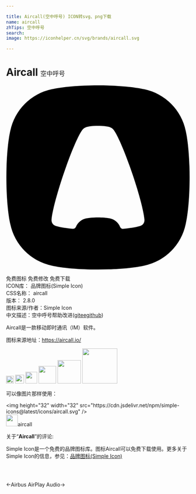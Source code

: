 ```yaml
---

title: Aircall(空中呼号) ICON转svg、png下载
name: aircall
zhTips: 空中呼号
search: 
image: https://iconhelper.cn/svg/brands/aircall.svg

---
```


# Aircall  <small style="font-size: 60%;font-weight: 100">空中呼号</small>

<div id="svg" class="svg-wrap">
<svg role="img" viewBox="0 0 24 24" xmlns="http://www.w3.org/2000/svg"><title>Aircall icon</title><path d="M23.451 5.906a6.978 6.978 0 0 0-5.375-5.39C16.727.204 14.508 0 12 0S7.273.204 5.924.516a6.978 6.978 0 0 0-5.375 5.39C.237 7.26.034 9.485.034 12s.203 4.74.515 6.094a6.978 6.978 0 0 0 5.375 5.39C7.273 23.796 9.492 24 12 24s4.727-.204 6.076-.516a6.978 6.978 0 0 0 5.375-5.39c.311-1.354.515-3.578.515-6.094 0-2.515-.203-4.74-.515-6.094zm-5.873 12.396l-.003.001c-.428.152-1.165.283-2.102.377l-.147.014a.444.444 0 0 1-.45-.271 1.816 1.816 0 0 0-1.296-1.074c-.351-.081-.928-.134-1.58-.134s-1.229.053-1.58.134a1.817 1.817 0 0 0-1.291 1.062.466.466 0 0 1-.471.281 8 8 0 0 0-.129-.012c-.938-.094-1.676-.224-2.105-.377l-.003-.001a.76.76 0 0 1-.492-.713c0-.032.003-.066.005-.098.073-.979.666-3.272 1.552-5.89C8.5 8.609 9.559 6.187 10.037 5.714a1.029 1.029 0 0 1 .404-.26l.004-.002c.314-.106.892-.178 1.554-.178.663 0 1.241.071 1.554.178l.005.002a1.025 1.025 0 0 1 .405.26c.478.472 1.537 2.895 2.549 5.887.886 2.617 1.479 4.91 1.552 5.89.002.032.005.066.005.098a.76.76 0 0 1-.491.713z"/></svg>
</div>
<detail full-name='aircall'></detail>

<div class="detail-page">
<p>
<span><span class="badge-success badge">免费图标</span> <span class="badge-success badge">免费修改</span>  <span class="badge-success badge">免费下载</span> </span>
<br/>
<span>
ICON库：
<span class="badge-secondary badge">品牌图标(Simple Icon)</span> 
</span>
<br/>
<span>
CSS名称：
<span class="badge-secondary badge">aircall</span> 
</span>

<br/>
<span>
版本：
<span class="badge-secondary badge">2.8.0</span> 
</span>
<br/>
<span>图标来源/作者：<span class="badge-light badge">Simple Icon</span></span> 
<br/>
<span class="zh-detail">中文描述：<span class="badge-primary badge">空中呼号</span><span class="help-link"><span>帮助改进</span>(<a href="https://gitee.com/liuwave/icon-helper/edit/master/json/brands/aircall.json" target="_blank" rel="noopener noreferrer">gitee</a><a href="https://github.com/liuwave/icon-helper/edit/master/json/brands/aircall.json" target="_blank" rel="noopener noreferrer">github</a></span>)</span><br/>
</p>
</div><div class="description description alert alert-light"><p>Aircall是一款移动即时通讯（IM）软件。</p><p>图标来源地址：<a href="https://aircall.io/" target="_blank" rel="noopener noreferrer">https://aircall.io/</a></p></div>
<div class="alert alert-dark">
<img height="21" width="21" src="https://cdn.jsdelivr.net/npm/simple-icons@latest/icons/aircall.svg" />
<img height="24" width="24" src="https://cdn.jsdelivr.net/npm/simple-icons@latest/icons/aircall.svg" />
<img height="32" width="32" src="https://cdn.jsdelivr.net/npm/simple-icons@latest/icons/aircall.svg" />
<img height="48" width="48" src="https://cdn.jsdelivr.net/npm/simple-icons@latest/icons/aircall.svg" />
<img height="64" width="64" src="https://cdn.jsdelivr.net/npm/simple-icons@latest/icons/aircall.svg" />
<img height="96" width="96" src="https://cdn.jsdelivr.net/npm/simple-icons@latest/icons/aircall.svg" />

</div>
<div>
  <p>可以像图片那样使用：    
  </p>
  <div class="alert alert-primary" style="font-size: 14px">
    &lt;img height="32" width="32" src="https://cdn.jsdelivr.net/npm/simple-icons@latest/icons/aircall.svg" /&gt;
    <copy-btn content='<img height="32" width="32" src="https://cdn.jsdelivr.net/npm/simple-icons@latest/icons/aircall.svg" />'></copy-btn>
  </div>
  <div class="alert alert-secondary">
    <img height="32" width="32" src="https://cdn.jsdelivr.net/npm/simple-icons@latest/icons/aircall.svg" />aircall
    <copy-btn content="aircall" btn-title="复制图标名称"></copy-btn>
  </div>
</div>
<div class="icon-detail__container">
<p>关于“<b>Aircall</b>”的评论:</p>
</div>
<Vssue title="关于“Aircall”的评论" />
<div><p>Simple Icon是一个免费的品牌图标库。图标Aircall可以免费下载使用。更多关于  Simple Icon的信息，参见：<a target="_blank" href="https://iconhelper.cn/brands.html">品牌图标(Simple Icon)</a>
</p></div>


<div style="padding:2rem 0 " class="page-nav"><p class="inner"><span class="prev">←<router-link to="/icon/airbus.html">Airbus</router-link></span> <span class="next"><router-link to="/icon/airplay-audio.html">AirPlay Audio</router-link>→</span></p></div>

